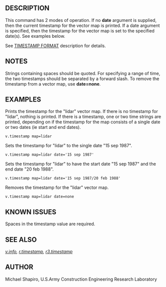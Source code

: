 ## DESCRIPTION

This command has 2 modes of operation. If no **date** argument is
supplied, then the current timestamp for the vector map is printed. If a
date argument is specified, then the timestamp for the vector map is set
to the specified date(s). See examples below.

See [TIMESTAMP FORMAT](r.timestamp.html#timestamp-format) description
for details.

## NOTES

Strings containing spaces should be quoted. For specifying a range of
time, the two timestamps should be separated by a forward slash. To
remove the timestamp from a vector map, use **date=none**.

## EXAMPLES

Prints the timestamp for the \"lidar\" vector map. If there is no
timestamp for \"lidar\", nothing is printed. If there is a timestamp,
one or two time strings are printed, depending on if the timestamp for
the map consists of a single date or two dates (ie start and end dates).

```
v.timestamp map=lidar
```

Sets the timestamp for \"lidar\" to the single date \"15 sep 1987\".

```
v.timestamp map=lidar date='15 sep 1987'
```

Sets the timestamp for \"lidar\" to have the start date \"15 sep 1987\"
and the end date \"20 feb 1988\".

```
v.timestamp map=lidar date='15 sep 1987/20 feb 1988'
```

Removes the timestamp for the \"lidar\" vector map.

```
v.timestamp map=lidar date=none
```

## KNOWN ISSUES

Spaces in the timestamp value are required.

## SEE ALSO

*[v.info](v.info.html), [r.timestamp](r.timestamp.html),
[r3.timestamp](r3.timestamp.html)*

## AUTHOR

Michael Shapiro, U.S.Army Construction Engineering Research Laboratory
